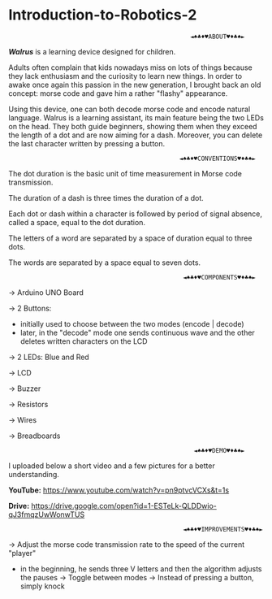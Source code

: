 # Introduction-to-Robotics-2

                                                      ◄♠♣♦♥ABOUT♥♦♣♠►
*__Walrus__* is a learning device designed for children. 

Adults often complain that kids nowadays miss on lots of things because they lack enthusiasm and the curiosity to learn new things. 
In order to awake once again this passion in the new generation, I brought back an old concept: morse code and gave him a rather "flashy" appearance.

Using this device, one can both decode morse code and encode natural language. Walrus is a learning assistant, its main feature being the two LEDs on the head. They both guide beginners, showing them when they exceed the length of a dot and are now aiming for a dash. Moreover, you can delete the last character written by pressing a button.

                                                   ◄♠♣♦♥CONVENTIONS♥♦♣♠►
The dot duration is the basic unit of time measurement in Morse code transmission. 

The duration of a dash is three times the duration of a dot. 

Each dot or dash within a character is followed by period of signal absence, called a space, equal to the dot duration. 

The letters of a word are separated by a space of duration equal to three dots.

The words are separated by a space equal to seven dots.

                                                    ◄♠♣♦♥COMPONENTS♥♦♣♠►
→ Arduino UNO Board

→ 2 Buttons: 

- initially used to choose between the two modes (encode | decode) 
- later, in the "decode" mode one sends continuous wave and the other deletes written characters on the LCD

→ 2 LEDs: Blue and Red

→ LCD

→ Buzzer

→ Resistors

→ Wires

→ Breadboards

                                                       ◄♠♣♦♥DEMO♥♦♣♠►
I uploaded below a short video and a few pictures for a better understanding.

**YouTube:** https://www.youtube.com/watch?v=pn9ptvcVCXs&t=1s

**Drive:** https://drive.google.com/open?id=1-ESTeLk-QLDDwio-qJ3fmqzUwWonwTUS

                                                    ◄♠♣♦♥IMPROVEMENTS♥♦♣♠►
→ Adjust the morse code transmission rate to the speed of the current "player"
- in the beginning, he sends three V letters and then the algorithm adjusts the pauses 
→ Toggle between modes
→ Instead of pressing a button, simply knock
